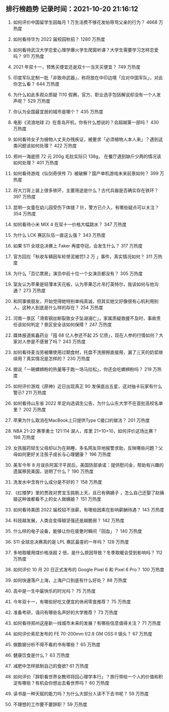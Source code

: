 
## 排行榜趋势 记录时间：2021-10-20 21:16:12
  
  1. 如何评价中国留学生因每月 1 万生活费不够花发帖辱骂父亲的行为？ 4668 万热度
    
  2. 如何看待华为 2022 届校园秋招？ 1280 万热度
    
  3. 如何看待武汉大学恋爱心理学爆火学生爬窗听课？大学生需要学习怎样恋爱吗？ 911 万热度
    
  4. 2021 年双十一，预售买便宜还是双十一当天买便宜？ 749 万热度
    
  5. 印度军队定制一批「非致命武器」，称将放在中印边境「应对中国军队」，对此你怎么看？ 644 万热度
    
  6. 为什么如此多观众质疑 TI10 假赛，官方、职业选手包括解说却没有一个人发声呢？ 529 万热度
    
  7. 你认为全国最宜居的城市是哪个？ 435 万热度
    
  8. 电影《流浪地球 2》在青岛开机，你有什么想说的？会超越第一部吗？ 430 万热度
    
  9. 如何看待女子为植物人丈夫办残疾证，被要求「必须植物人本人来」？遇到这类问题该如何处理？ 422 万热度
    
  10. 郑州一海底捞 72 元 200g 毛肚实际只 138g， 在餐厅遇到缺斤少两的情况该如何处理？ 401 万热度
    
  11. 如何看待游戏《仙剑奇侠传 7》被破解？国产单机游戏未来前景如何？ 399 万热度
    
  12. 将大刀背上装上很多铁环，主要用途是什么？古代兵器是否确实存在铁环？ 397 万热度
    
  13. 昆明一女童在幼儿园受伤下体缝 7 针，警方已介入，有哪些疑点可以关注？ 354 万热度
    
  14. 如何看待小米 MIX 4 在双十一价格大幅跳水？ 347 万热度
    
  15. 为什么 LCK 赛区队伍一直这么强？ 343 万热度
    
  16. 如果 S11 全球总决赛上 Faker 再度夺冠，会发生什么？ 317 万热度
    
  17. 官方回应「秋收车辆因车轮带泥被罚1.2 万 」事件，真实情况如何？ 311 万热度
    
  18. 为什么「百亿票房」演员中前十位一个女演员都没有？ 305 万热度
    
  19. 室友认为苹果是轻薄本天花板，认为苹果芯片吊打英特尔，我该如何与他沟通？ 273 万热度
    
  20. 和同事做朋友，开始觉得她特别单纯真诚，但其实她又好像很有心机利用别人，这种人到底是什么样的存在？ 254 万热度
    
  21. 河南一景区「滑索钢丝断裂致女子坠湖溺亡」，家属质疑救援不及时，事故责任该如何判定？景区安全该如何保障？ 247 万热度
    
  22. 媒体报道紫鑫药业「囤 68 亿人参还不起 25 亿债」，现在人参的行情如何？大家对人参是不感冒了吗？ 243 万热度
    
  23. 如何看待麦当劳被曝使用过期食材，托盘不洗擦擦直接用，漏了三天的奶浆继续用？真实情况是怎样的？ 230 万热度
    
  24. 据说「一碗螺蛳粉的热量等于跑一场马拉松」，你还会吃螺蛳粉吗？ 219 万热度
    
  25. 如何评价游戏《原神》近日出现真正 90 发保底出五星，这对抽卡玩家有什么警示? 211 万热度
    
  26. 如何看待山东省 2022 年定向选调生公告，为什么山东大学不在首批高校名单里？ 202 万热度
    
  27. 苹果为什么取消在MacBook上只提供Type C接口的做法？ 201 万热度
    
  28. NBA 21-22 赛季勇士 121:114 湖人，库里 21+10+10，如何评价这场比赛？ 198 万热度
    
  29. 女孩服药轻生父母却以为在熟睡，多名网友异地报警求助，反映哪些问题？父母如何更好关注孩子成长与心理健康？ 196 万热度
    
  30. 美军今年 8 月误杀阿富汗平民后，美国防部承诺：提供慰问金，帮助有兴趣的遗属移民美国，说明了什么？ 190 万热度
    
  31. 洗发水中含有什么成分是不好的？ 158 万热度
    
  32. 《红楼梦》里的贾政对贾宝玉挑剔上天，且已有俩嫡子 ，怎么自己还娶了赵姨娘这种谁都看不上的女人做姨娘？ 151 万热度
    
  33. 如何看待美团 2022 届校招不涨薪，有哪些因素在影响薪酬待遇？ 143 万热度
    
  34. 科技越发展，人类会变得越坚强还是越脆弱？ 142 万热度
    
  35. 什么样的电子设备，能够让你在疲惫时瞬间「回血」？ 140 万热度
    
  36. S11 全球总决赛真的是 LPL 赛区最差的一年吗？ 128 万热度
    
  37. 多地取暖用煤价格涨超 2 倍，是什么原因导致？冬季取暖会受到影响吗？ 112 万热度
    
  38. 如何评价 10 月 20 日正式发布的 Google Pixel 6 和 Pixel 6 Pro？ 100 万热度
    
  39. 如何快速落户上海，上海户口到底有什么好处？ 88 万热度
    
  40. 高中是一生中最快乐的时光吗？ 75 万热度
    
  41. 今年双十一，有哪些好吃又便宜的休闲零食推荐？ 75 万热度
    
  42. 准备考研，请问有哪些名声好的大学推荐？ 73 万热度
    
  43. 如何看待郑州这座新一线城市未来的发展？有哪些信息值得关注？ 71 万热度
    
  44. 如何评价索尼发布的 FE 70-200mm f/2.8 GM OSS II 镜头？ 67 万热度
    
  45. 做数据分析不得不看的书有哪些？ 65 万热度
    
  46. 健康饮食是什么？ 63 万热度
    
  47. 减肥中怎样抵制自己的食欲? 61 万热度
    
  48. 如何评价「辞职看世界女教师将回心理学本行」？旅行带给一个人的价值和积淀有哪些？有机会你想出去看世界吗？ 60 万热度
    
  49. 读书是一种天赋的能力吗？为什么大部分人读不下去书呢？ 59 万热度
    
  50. 不理想的工作要不要辞职？ 59 万热度
    